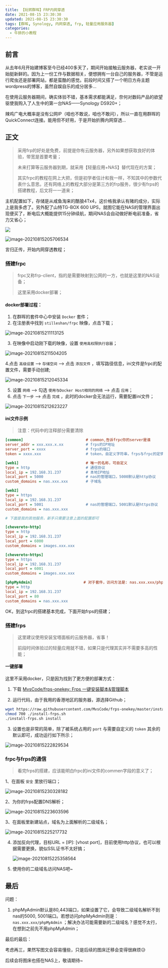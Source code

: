 ```yaml
---
title: 【玩转群晖】FRP内网穿透
date: 2021-08-15 23:30:30
updated: 2021-08-15 23:30:30
tags: [群晖, Synology, 内网穿透, frp, 轻量应用服务器]
categories: 
  - 牛排的小教程
---
```


## 前言

从去年6月开始建博客至今已经400多天了，期间开始接触云服务器，老实说一开始挺新鲜的。因为上一份工作与数据相关，便想拥有一台自己的服务器，不管是运行爬虫还是部署网站，都是蛮酷的感觉。前段时间又搭了一个明日方舟主题wordpress的博客，虽然自娱自乐的成分居多...

在使用云服务器期间，确实体验不错，基本需求都能满足，奈何对数码产品的欲望驱使我购入了人生中的第一台NAS——Synology DS920+；

辣鸡广电大概率是没有公网IP（咱也不敢说，咱也不敢问），所以一直在用群晖的QuickConnect连接。能用但不好用，于是开始折腾内网穿透...

<!-- more -->

## 正文

> 采用frp的好处是免费，前提是你有云服务器，另外如果想获取良好的体验，带宽是首要考量；
>
> 未来打算等云服务器到期，就采用【轻量应用+NAS】替代现在的方案；
>
> 其实frpc的教程在网上大把，但是初学者估计和我一样，不知其中的参数代表什么意思。还有网络上的教程大部分是第三方的frp服务，很少有frps的搭建教程，后文将一一道来；

主机配置如下，存储是从咸鱼淘来的酷狼4Tx4，这价格我承认有赌的成分，实际上是我多虑了。另外配了山特TG-BOX 600 UPS，就图它能在NAS的管理界面出现便买了，断电后大概能提供15分钟续航，期间NAS会自动做好断电前准备，省力又省心；

![](https://bucket.sknp.top/2023/07/eea9eefc7f33ea418239826775658be6.png)

![image-20210815205706534](https://bucket.sknp.top/2023/07/d87501e07b83a6079d174edccfa2505c.png)

言归正传，开始内网穿透教程；

### 搭建frpc

> frpc又称frp-client，指的是需要映射到公网的一方，也就是这里的NAS设备；
>
> 这里采用docker部署；

#### docker部署过程：

1. 在群晖的套件中心中安装 `Docker` 套件；
2. 在注册表中找到 `stilleshan/frpc` 映像，点击下载；

![image-20210815211113125](https://bucket.sknp.top/2023/07/1522a97d93b3e361e2edeecbcc4e681f.png)

3. 在映像中启动刚下载的映像，设置 `使用高权限执行容器`；

![image-20210815211504205](https://bucket.sknp.top/2023/07/176c733816a05a5d54031f7c91de6d58.png)

4.点击 `高级设置` --> `存储空间` --> 点击 `添加文件` ，填写路径信息，ini文件是frpc的配置文件，需要手动创建;

![image-20210815212045334](https://bucket.sknp.top/2023/07/dea3c40ab5684c3e765b36982b451438.png)

5. 设置 `网络` --> 勾选 `使用与Docker Host相同的网络` --> 点击 `应用`；
6. 点击 `下一步` --> 点击 `完成` ，此时的docker会无法运行，需要配置ini文件；

![image-20210815212623227](https://bucket.sknp.top/2023/07/3c009f804ea863e8e4efefcb3a0b64cf.png)

#### ini文件示例

> 注意：代码中的注释部分需要清除

```ini
[common]                            # common,告诉frpc你的server是谁
server_addr = xxx.xxx.x.xx          # frps的IP地址
server_port = xxxx                  # frps的端口
token = xxxx.xxx                    # token，自定义字符串，frps与frpc的定情信物

[web1]                              # 唯一的名称，可自定义
type = http                         # 通信协议
local_ip = 192.168.31.237           # 本地IP地址
local_port = 5000                   # nas的管理端口，5000默认是http协议
custom_domains = nas.xxx.xxx        # 子域名

[web2]                              
type = https                     
local_ip = 192.168.31.237
local_port = 5001                   # nas的管理端口，5001默认是https协议
custom_domains = nas.xxx.xxx

# 下面是我的其他服务，新手只需要注意上面的配置即可

[chevereto-http]                           
type = http                  
local_ip = 192.168.31.237
local_port = 6000
custom_domains = images.xxx.xxx

[chevereto-https]                           
type = https                    
local_ip = 192.168.31.237
local_port = 6001
custom_domains = images.xxx.xxx

[phpMyAdmin]                       # 对于套件，访问方法是: nas.xxx.xxx/phpMyAdmin
type = http                        
local_ip = 192.168.31.237
local_port = 80
custom_domains = nas.xxx.xxx
```

OK，到这frpc的搭建基本完成，下面开始frps的搭建；

### 搭建frps

> 这里建议使用安装宝塔面板的云服务器，省事！
>
> 前段时间体验过的轻量应用就不错，如果只是代理其实并不需要多高的性能；

#### 一键部署

这里不采用docker，只是因为找到了更方便的部署方式：

1. 下载 [MvsCode/frps-onekey: Frps 一键安装脚本&管理脚本](https://github.com/MvsCode/frps-onekey) 

2. 运行代码，由于我用的香港地区的服务器，源选择Github；

```bash
wget https://raw.githubusercontent.com/MvsCode/frps-onekey/master/install-frps.sh -O ./install-frps.sh
chmod 700 ./install-frps.sh
./install-frps.sh install
```

3. 设置也是非常的简单，除了被系统占用的 `port` 与需要自定义的 `token` 其余的默认即可，成功运行如下所示；

![image-20210815222829534](https://bucket.sknp.top/2023/07/e231510a17a373656e7505dc256aab3c.png)

### frpc与frps的通信

> 看完frps的搭建，应该能明白frpc的ini文件的commen字段的意义了；

1、在面板 `安全` 里放行端口；

![image-20210815230328182](https://bucket.sknp.top/2023/07/84cca62f1fed8d6e84739af027bc49ac.png)

2、为你的frps配置DNS解析；

![image-20210815223603596](https://bucket.sknp.top/2023/07/9a74461400975d1923fdb5bcbc94feb2.png)

3、在面板里新建站点，域名为上面解析的二级域名；

![image-20210815225217732](https://bucket.sknp.top/2023/07/e2cc4fdc0ac01647ae0a2598ad131c2f.png)

4. 添加反向代理，目标URL = [IP]: [vhost port]，目前使用http协议，也可以根据需要更换，貌似SSL证书不太好搞；

   ![image-20210815225358564](https://bucket.sknp.top/2023/07/4635aa37756189c78a3d69f1fc935240.png)

5. 使用你的二级域名访问NAS吧~



## 最后

问题：

1. phpMyAdmin默认是80,443端口，如果设置了它，会导致二级域名解析不到nas的5000, 5001端口。若想访问phpMyAdmin则是： `nas.xxx.xxx/phpMyAdmin` ；解决办法可能需要新的二级域名？感觉不太行，在想到之前先不用phpMyAdmin；

最后的最后：

考虑再三，果然写图文会容易懂些，只是后续的图床迁移会变得很麻烦😥

后续会将图床也搭在NAS上，敬请期待~

